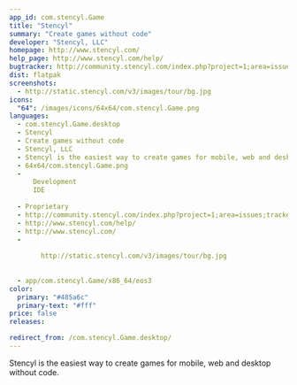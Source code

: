 ```yaml
---
app_id: com.stencyl.Game
title: "Stencyl"
summary: "Create games without code"
developer: "Stencyl, LLC"
homepage: http://www.stencyl.com/
help_page: http://www.stencyl.com/help/
bugtracker: http://community.stencyl.com/index.php?project=1;area=issues;tracker=bug
dist: flatpak
screenshots:
  - http://static.stencyl.com/v3/images/tour/bg.jpg
icons:
  "64": /images/icons/64x64/com.stencyl.Game.png
languages:
  - com.stencyl.Game.desktop
  - Stencyl
  - Create games without code
  - Stencyl, LLC
  - Stencyl is the easiest way to create games for mobile, web and desktop without code.
  - 64x64/com.stencyl.Game.png
  - 
      Development
      IDE
    
  - Proprietary
  - http://community.stencyl.com/index.php?project=1;area=issues;tracker=bug
  - http://www.stencyl.com/help/
  - http://www.stencyl.com/
  - 
      
        http://static.stencyl.com/v3/images/tour/bg.jpg
      
    
  - app/com.stencyl.Game/x86_64/eos3
color:
  primary: "#485a6c"
  primary-text: "#fff"
price: false
releases:

redirect_from: /com.stencyl.Game.desktop/
---
```


<p>Stencyl is the easiest way to create games for mobile, web and desktop without code.</p>